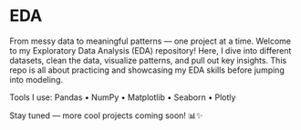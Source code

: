 # EDA
From messy data to meaningful patterns — one project at a time.
Welcome to my Exploratory Data Analysis (EDA) repository!
Here, I dive into different datasets, clean the data, visualize patterns, and pull out key insights.
This repo is all about practicing and showcasing my EDA skills before jumping into modeling.

Tools I use:
Pandas • NumPy • Matplotlib • Seaborn • Plotly

Stay tuned — more cool projects coming soon! 📊✨

